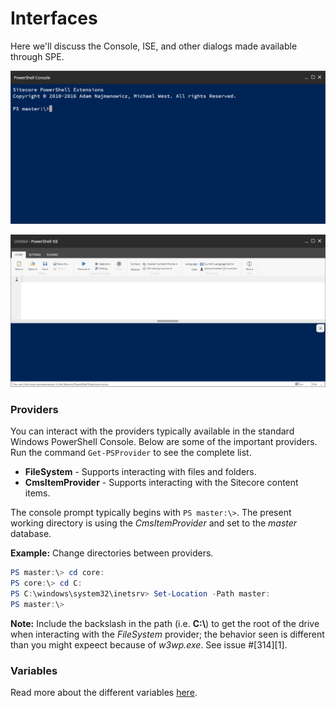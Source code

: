 # Interfaces

Here we'll discuss the Console, ISE, and other dialogs made available through SPE.

[![The Sitecore PowerShell Console is a command line interface that many power users find great for quickly running commands.](images/screenshots/cli-empty.png)](https://youtu.be/1TLYyzTw01w "Click for a quick demo")

[![The Sitecore PowerShell ISE is a scripting interface for running commands and authoring scripts.](images/screenshots/ise-empty.png)](http://youtu.be/RCDprfRsbSU "Click for a quick demo")

### Providers
You can interact with the providers typically available in the standard Windows PowerShell Console. Below are some of the important providers. Run the command ` Get-PSProvider ` to see the complete list.
 * **FileSystem** - Supports interacting with files and folders.
 * **CmsItemProvider** - Supports interacting with the Sitecore content items.

The console prompt typically begins with ` PS master:\> `. The present working directory is using the *CmsItemProvider* and set to the *master* database. 
 
 **Example:** Change directories between providers.
 ```powershell
 PS master:\> cd core:
 PS core:\> cd C:
 PS C:\windows\system32\inetsrv> Set-Location -Path master:
 PS master:\>
 ```
 **Note:** Include the backslash in the path (i.e. **C:\\**) to get the root of the drive when interacting with the *FileSystem* provider; the behavior seen is different than you might expeect because of *w3wp.exe*. See issue #[314][1].

### Variables

Read more about the different variables [here](/variables.md).